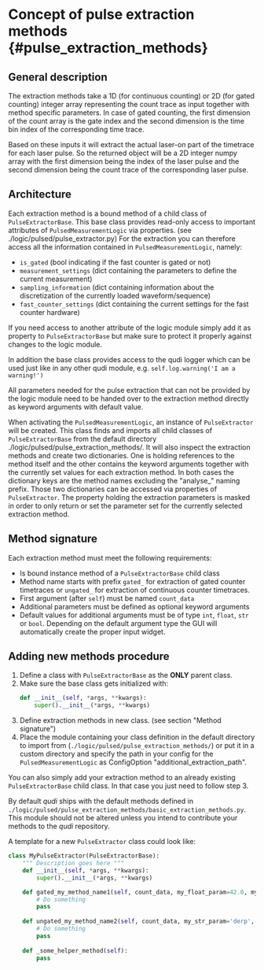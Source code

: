 # Concept of pulse extraction methods {#pulse_extraction_methods}

## General description
The extraction methods take a 1D (for continuous counting) or 2D (for gated counting) integer array
representing the count trace as input together with method specific parameters. 
In case of gated counting, the first dimension of the count array is the gate index and the second 
dimension is the time bin index of the corresponding time trace.

Based on these inputs it will extract the actual laser-on part of the timetrace for each laser 
pulse.
So the returned object will be a 2D integer numpy array with the first dimension being the index of 
the laser pulse and the second dimension being the count trace of the corresponding laser pulse.

## Architecture
Each extraction method is a bound method of a child class of `PulseExtractorBase`. 
This base class provides read-only access to important attributes of `PulsedMeasurementLogic` via 
properties. (see ./logic/pulsed/pulse_extractor.py)
For the extraction you can therefore access all the information contained in 
`PulsedMeasurementLogic`, namely:
* `is_gated` (bool indicating if the fast counter is gated or not)
* `measurement_settings` (dict containing the parameters to define the current measurement)
* `sampling_information` (dict containing information about the discretization of the currently 
loaded waveform/sequence)
* `fast_counter_settings` (dict containing the current settings for the fast counter hardware)

If you need access to another attribute of the logic module simply add it as property to 
`PulseExtractorBase` but make sure to protect it properly against changes to the logic module.

In addition the base class provides access to the qudi logger which can be used just like in any 
other qudi module, e.g. `self.log.warning('I am a warning!')`

All parameters needed for the pulse extraction that can not be provided by the logic module need to 
be handed over to the extraction method directly as keyword arguments with default value.

When activating the `PulsedMeasurementLogic`, an instance of `PulseExtractor` will be created. 
This class finds and imports all child classes of `PulseExtractorBase` from the default directory 
./logic/pulsed/pulse_extraction_methods/. It will also inspect the extraction methods and create two 
dictionaries. One is holding references to the method itself and the other contains the keyword 
arguments together with the currently set values for each extraction method. In both cases the 
dictionary keys are the method names excluding the "analyse_" naming prefix.
Those two dictionaries can be accessed via properties of `PulseExtractor`.
The property holding the extraction parameters is masked in order to only return or set the 
parameter set for the currently selected extraction method.

## Method signature
Each extraction method must meet the following requirements:
* Is bound instance method of a `PulseExtractorBase` child class
* Method name starts with prefix `gated_` for extraction of gated counter timetraces or `ungated_` 
for extraction of continuous counter timetraces.
* First argument (after `self`) must be named `count_data`
* Additional parameters must be defined as optional keyword arguments
* Default values for additional arguments must be of type `int`, `float`, `str` or `bool`. 
Depending on the default argument type the GUI will automatically create the proper input widget.

## Adding new methods procedure
1. Define a class with `PulseExtractorBase` as the **ONLY** parent class.
2. Make sure the base class gets initialized with:
    ```python
    def __init__(self, *args, **kwargs):
        super().__init__(*args, **kwargs)
    ```
3. Define extraction methods in new class. (see section "Method signature")
4. Place the module containing your class definition in the default directory to import from 
(`./logic/pulsed/pulse_extraction_methods/`) or put it in a custom directory and specify the path in 
your config for the `PulsedMeasurementLogic` as ConfigOption "additional_extraction_path".

You can also simply add your extraction method to an already existing `PulseExtractorBase` child 
class. In that case you just need to follow step 3. 

By default _qudi_ ships with the default methods defined in 
`./logic/pulsed/pulse_extraction_methods/basic_extraction_methods.py`. This module should not be 
altered unless you intend to contribute your methods to the _qudi_ repository.

A template for a new `PulseExtractor` class could look like:
```python
class MyPulseExtractor(PulseExtractorBase):
    """ Description goes here """
    def __init__(self, *args, **kwargs):
        super().__init__(*args, **kwargs)

    def gated_my_method_name1(self, count_data, my_float_param=42.0, my_int_param=42):
        # Do something
        pass
        
    def ungated_my_method_name2(self, count_data, my_str_param='derp', my_bool_param=True):
        # Do something
        pass
    
    def _some_helper_method(self):
        pass
```
